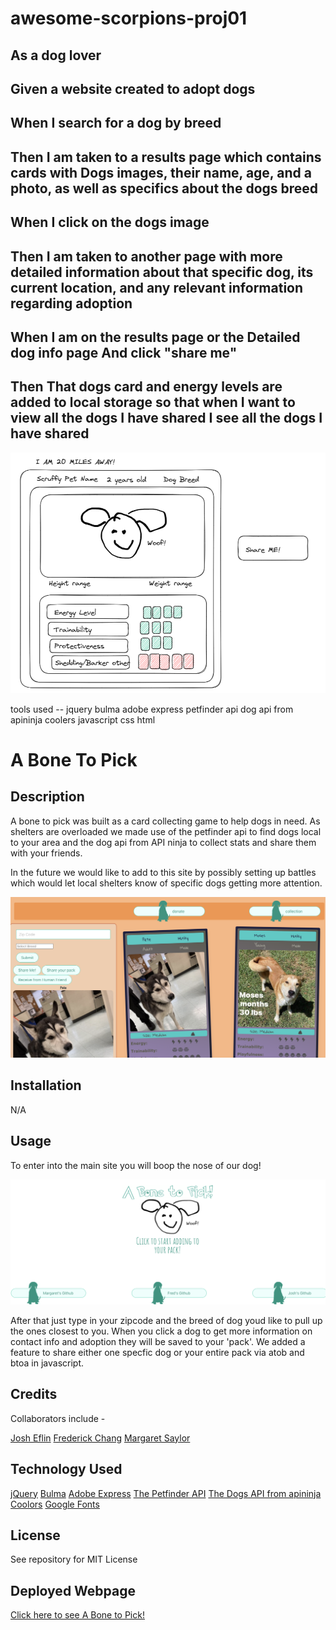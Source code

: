 # awesome-scorpions-proj01

 ## As a dog lover
 ## Given a website created to adopt dogs
 ## When I search for a dog by breed 
 ## Then I am taken to a results page which contains cards with Dogs images, their name, age, and a photo, as well as specifics about the dogs breed
 ## When I click on the dogs image
 ## Then I am taken to another page with more detailed information about that specific dog, its current location, and any relevant information regarding adoption
 ## When I am on the results page or the Detailed dog info page And click "share me"
 ## Then That dogs card and energy levels are added to local storage so that when I want to view all the dogs I have shared I see all the dogs I have shared
 

![application-image](./assets/images/dog-card-example.png)

tools used -- 
jquery
bulma
adobe express
petfinder api
dog api from apininja
coolers
javascript
css
html

# A Bone To Pick

## Description

A bone to pick was built as a card collecting game to help dogs in need. As shelters are overloaded we made use of the petfinder api to find dogs local to your area and the dog api from API ninja to collect stats and share them with your friends. 

In the future we would like to add to this site by possibly setting up battles which would let local shelters know of specific dogs getting more attention. 

![screenshot of landing page](assets/images/landing%20page%20screenshot.png)


## Installation

N/A

## Usage

To enter into the main site you will boop the nose of our dog!

![screenshot of homepage](assets/images/homepage%20screenshot.png)

After that just type in your zipcode and the breed of dog youd like to pull up the ones closest to you. When you click a dog to get more information on contact info and adoption they will be saved to your 'pack'. We added a feature to share either one specfic dog or your entire pack via atob and btoa in javascript. 

## Credits

Collaborators include -

[Josh Eflin](https://github.com/JoshEflin)
[Frederick Chang](https://github.com/LearnedDr)
[Margaret Saylor](https://github.com/msaylorphila)

## Technology Used

[jQuery](https://jquery.com)
[Bulma](https://bulma.io)
[Adobe Express](https://adobe.com/express)
[The Petfinder API](https://www.petfinder.com/developers/v2/docs/)
[The Dogs API from apininja](https://api-ninjas.com/api/dogs)
[Coolors](https://coolors.co)
[Google Fonts](https://fonts.google.com)

## License

See repository for MIT License

## Deployed Webpage

[Click here to see A Bone to Pick!](https://msaylorphila.github.io/awesome-scorpions-proj01/)